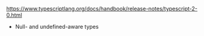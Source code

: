 
https://www.typescriptlang.org/docs/handbook/release-notes/typescript-2-0.html

- Null- and undefined-aware types